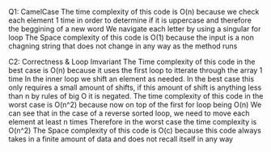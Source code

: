 Q1: CamelCase
The time complexity of this code is O(n) because we check each element 1 time 
in order to determine if it is uppercase and therefore the beggining of a new word
We navigate each letter by using a singular for loop
The Space complexity of this code is O(1) because the input is a non chagning string that does not change in any way as the method runs


C2: Correctness & Loop Imvariant
The Time complexity of this code in the best case is O(n) because it uses the first loop to itterate through the array 1 time
In the inner loop we shift an element as needed. In the best case this only requires a small amount of shifts, if this amount of shift is anything less than n
by rules of big O it is negated.
The time complexity of this code in the worst case is O(n^2) because now on top of the first for loop being O(n)
We can see that in the case of a reverse sorted loop, we need to move each element at least n times
Therefore in the worst case the time complexity is O(n^2)
The Space complexity of this code is O(c) because this code always takes in a finite amount of data 
and does not recall itself in any way
